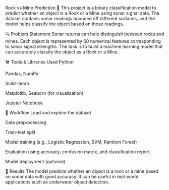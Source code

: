 Rock vs Mine Prediction 🎯
This project is a binary classification model to predict whether an object is a Rock or a Mine using sonar signal data. The dataset contains sonar readings bounced off different surfaces, and the model helps classify the object based on those readings.

🔍 Problem Statement
Sonar returns can help distinguish between rocks and mines. Each object is represented by 60 numerical features corresponding to sonar signal strengths. The task is to build a machine learning model that can accurately classify the object as a Rock or a Mine.

🛠️ Tools & Libraries Used
Python

Pandas, NumPy

Scikit-learn

Matplotlib, Seaborn (for visualization)

Jupyter Notebook

🚀 Workflow
Load and explore the dataset

Data preprocessing

Train-test split

Model training (e.g., Logistic Regression, SVM, Random Forest)

Evaluation using accuracy, confusion matrix, and classification report

Model deployment (optional)

📌 Results
The model predicts whether an object is a rock or a mine based on sonar data with good accuracy. It can be useful in real-world applications such as underwater object detection.
